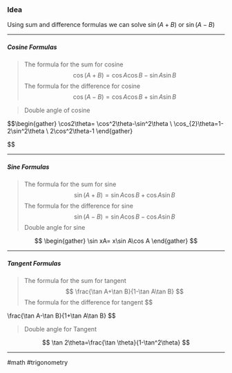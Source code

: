 ### Idea

Using sum and difference formulas we can solve $\sin(A+B)$ or $\sin(A-B)$ 
***
##### Cosine Formulas 
>The formula for the sum for cosine
$$
\cos(A+B) = \cos A\cos B-\sin A\sin B
$$
>The formula for the difference for cosine
$$
\cos(A-B)=\cos A\cos B+\sin A\sin B
$$

> Double angle of cosine

$$\begin{gather}
\cos2\theta= \cos^2\theta-\sin^2\theta \\
\cos_{2}\theta=1-2\sin^2\theta \\
2\cos^2\theta-1
\end{gather}

$$
***
##### Sine Formulas
>The formula for the sum for sine
$$
\sin(A+B)=\sin A\cos B+\cos A\sin B
$$
>The formula for the difference for sine
$$
\sin(A-B)= \sin A\cos B-\cos A\sin B
$$
> Double angle for sine

$$
\begin{gather}
\sin xA= x\sin A\cos A
\end{gather}
$$

***
##### Tangent Formulas
> The formula for the sum for tangent
$$
\frac{\tan A+\tan B}{1-\tan A\tan B}
$$
> The formula for the difference for tangent
$$

\frac{\tan A-\tan B}{1+\tan A\tan B}
$$
> Double angle for Tangent

$$
\tan 2\theta=\frac{\tan \theta}{1-\tan^2\theta}
$$

***


#math #trigonometry 